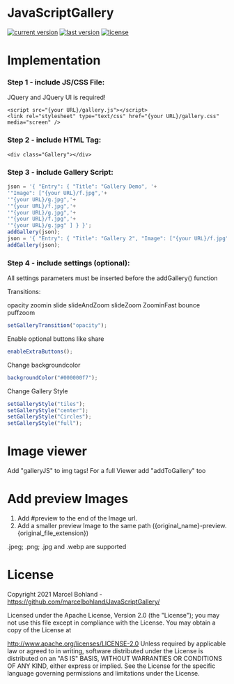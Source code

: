 # JavaScriptGallery

[![current version](https://img.shields.io/badge/current%20version-0.1.2-green.svg)](https://github.com/marcelbohland/JavaScriptGallery/releases/tag/0.1.2)
[![last version](https://img.shields.io/badge/last%20version-0.1.1-blue.svg)](https://github.com/marcelbohland/JavaScriptGallery/releases/tag/0.1.1)
[![license](https://img.shields.io/badge/license-Apache%20License%202.0-red.svg)](https://github.com/marcelbohland/JavaScriptGallery/blob/main/LICENSE)

# Implementation
### Step 1 - include JS/CSS File:
JQuery and JQuery UI is required!
```
<script src="{your URL}/gallery.js"></script>
<link rel="stylesheet" type="text/css" href="{your URL}/gallery.css" media="screen" />
```
### Step 2 - include HTML Tag:
```
<div class="Gallery"></div>
```
### Step 3 - include Gallery Script:
```javascript
json = '{ "Entry": { "Title": "Gallery Demo", '+
'"Image": ["{your URL}/f.jpg",'+
'"{your URL}/g.jpg",'+
'"{your URL}/f.jpg",'+
'"{your URL}/g.jpg",'+
'"{your URL}/f.jpg",'+
'"{your URL}/g.jpg" ] } }';
addGallery(json);
json = '{ "Entry": { "Title": "Gallery 2", "Image": ["{your URL}/f.jpg", "{your URL}/g.jpg" ] } }';
addGallery(json);
```
### Step 4 - include settings (optional):
All settings parameters must be inserted before the addGallery() function


Transitions:

opacity
zoomin
slide
slideAndZoom
slideZoom
ZoominFast
bounce
puffzoom
```javascript
setGalleryTransition("opacity");
```
Enable optional buttons like share
```javascript
enableExtraButtons();
```
Change backgroundcolor
```javascript
backgroundColor("#000000f7");
```
Change Gallery Style
```javascript
setGalleryStyle("tiles");
setGalleryStyle("center");
setGalleryStyle("Circles");
setGalleryStyle("full");
```
# Image viewer
Add "galleryJS" to img tags!
For a full Viewer add "addToGallery" too

# Add preview Images
1. Add #preview to the end of the Image url.
2. Add a smaller preview Image to the same path ({original_name}-preview.{original_file_extension})

.jpeg; .png; .jpg and .webp are supported

# License
Copyright 2021 Marcel Bohland - https://github.com/marcelbohland/JavaScriptGallery/

Licensed under the Apache License, Version 2.0 (the "License"); you may not use this file except in compliance with the License. You may obtain a copy of the License at

   http://www.apache.org/licenses/LICENSE-2.0
Unless required by applicable law or agreed to in writing, software distributed under the License is distributed on an "AS IS" BASIS, WITHOUT WARRANTIES OR CONDITIONS OF ANY KIND, either express or implied. See the License for the specific language governing permissions and limitations under the License.
